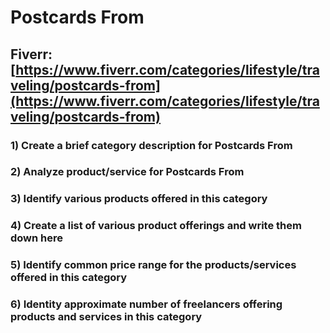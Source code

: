 # Postcards From
## Fiverr: [https://www.fiverr.com/categories/lifestyle/traveling/postcards-from](https://www.fiverr.com/categories/lifestyle/traveling/postcards-from)
### 1) Create a brief category description for Postcards From
### 2) Analyze product/service for Postcards From
### 3) Identify various products offered in this category
### 4) Create a list of various product offerings and write them down here
### 5) Identify common price range for the products/services offered in this category
### 6) Identity approximate number of freelancers offering products and services in this category
